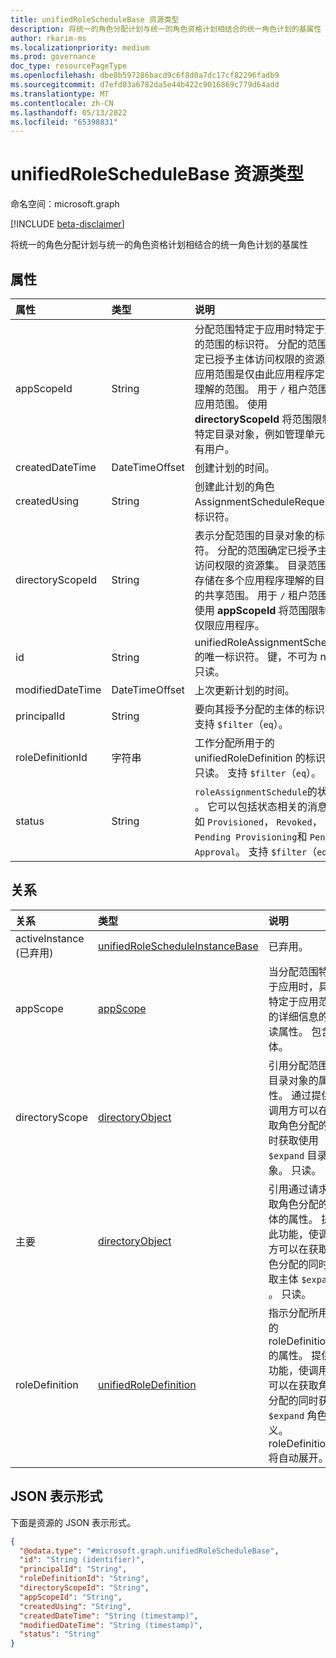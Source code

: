 ```yaml
---
title: unifiedRoleScheduleBase 资源类型
description: 将统一的角色分配计划与统一的角色资格计划相结合的统一角色计划的基属性
author: rkarim-ms
ms.localizationpriority: medium
ms.prod: governance
doc_type: resourcePageType
ms.openlocfilehash: dbe8b597286bacd9c6f8d0a7dc17cf82296fadb9
ms.sourcegitcommit: d7efd03a6782da5e44b422c9016869c779d64add
ms.translationtype: MT
ms.contentlocale: zh-CN
ms.lasthandoff: 05/13/2022
ms.locfileid: "65398831"
---
```

# <a name="unifiedroleschedulebase-resource-type"></a>unifiedRoleScheduleBase 资源类型

命名空间：microsoft.graph

[!INCLUDE [beta-disclaimer](../../includes/beta-disclaimer.md)]

将统一的角色分配计划与统一的角色资格计划相结合的统一角色计划的基属性

## <a name="properties"></a>属性

| 属性         | 类型           | 说明               |
| :--------------- | :------------- | :------------------------ |
| appScopeId       | String         | 分配范围特定于应用时特定于应用的范围的标识符。 分配的范围确定已授予主体访问权限的资源集。 应用范围是仅由此应用程序定义和理解的范围。 用于 `/` 租户范围的应用范围。 使用 **directoryScopeId** 将范围限制为特定目录对象，例如管理单元或所有用户。 |
| createdDateTime  | DateTimeOffset | 创建计划的时间。 |
| createdUsing     | String         | 创建此计划的角色AssignmentScheduleRequest 的标识符。 |
| directoryScopeId | String         | 表示分配范围的目录对象的标识符。 分配的范围确定已授予主体访问权限的资源集。 目录范围是存储在多个应用程序理解的目录中的共享范围。 用于 `/` 租户范围。 使用 **appScopeId** 将范围限制为仅限应用程序。 |
| id               | String         | unifiedRoleAssignmentSchedule 的唯一标识符。 键，不可为 null，只读。 |
| modifiedDateTime | DateTimeOffset | 上次更新计划的时间。 |
| principalId      | String         | 要向其授予分配的主体的标识符。 支持 `$filter`（`eq`）。 |
| roleDefinitionId | 字符串         | 工作分配所用于的 unifiedRoleDefinition 的标识符。 只读。 支持 `$filter`（`eq`）。 |
| status           | String         | `roleAssignmentSchedule`的状态 。 它可以包括状态相关的消息，如 `Provisioned`， `Revoked`， `Pending Provisioning`和 `Pending Approval`。 支持 `$filter`（`eq`）。  |

## <a name="relationships"></a>关系

| 关系   | 类型                                                                               | 说明               |
| :------------- | :--------------------------------------------------------------------------------- | :------------------------ |
| activeInstance (已弃用)  | [unifiedRoleScheduleInstanceBase](../resources/unifiedrolescheduleinstancebase.md) | 已弃用。 |
| appScope       | [appScope](../resources/appscope.md)                                               | 当分配范围特定于应用时，具有特定于应用范围的详细信息的只读属性。 包含实体。 |
| directoryScope | [directoryObject](../resources/directoryobject.md)                                 | 引用分配范围的目录对象的属性。 通过提供，调用方可以在获取角色分配的同时获取使用 `$expand` 目录对象。 只读。 |
| 主要      | [directoryObject](../resources/directoryobject.md)                                 | 引用通过请求获取角色分配的主体的属性。 提供此功能，使调用方可以在获取角色分配的同时获取主体 `$expand` 。 只读。 |
| roleDefinition | [unifiedRoleDefinition](../resources/unifiedroledefinition.md)                     | 指示分配所用于的 roleDefinition 的属性。 提供此功能，使调用方可以在获取角色分配的同时获取 `$expand` 角色定义。 roleDefinition.Id 将自动展开。 |

## <a name="json-representation"></a>JSON 表示形式

下面是资源的 JSON 表示形式。

<!-- {
  "blockType": "resource",
  "keyProperty": "id",
  "@odata.type": "microsoft.graph.unifiedRoleScheduleBase",
  "openType": false
}
-->

```json
{
  "@odata.type": "#microsoft.graph.unifiedRoleScheduleBase",
  "id": "String (identifier)",
  "principalId": "String",
  "roleDefinitionId": "String",
  "directoryScopeId": "String",
  "appScopeId": "String",
  "createdUsing": "String",
  "createdDateTime": "String (timestamp)",
  "modifiedDateTime": "String (timestamp)",
  "status": "String"
}
```
